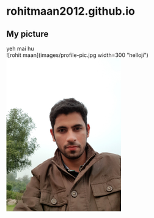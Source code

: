 # rohitmaan2012.github.io

## My picture
yeh mai hu<br>
![rohit maan](images/profile-pic.jpg width=300 "helloji")
<img src = "images/profile-pic.jpg" width=300>

